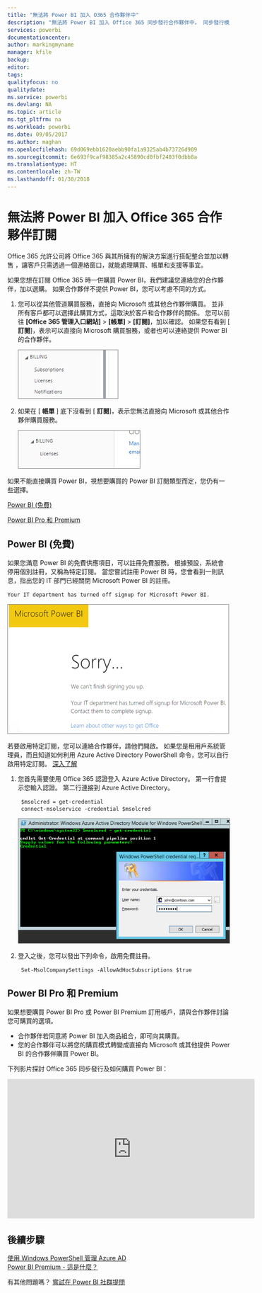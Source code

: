 ```yaml
---
title: "無法將 Power BI 加入 O365 合作夥伴中"
description: "無法將 Power BI 加入 Office 365 同步發行合作夥伴中。 同步發行模型是 Office 365 使用的購買模型。"
services: powerbi
documentationcenter: 
author: markingmyname
manager: kfile
backup: 
editor: 
tags: 
qualityfocus: no
qualitydate: 
ms.service: powerbi
ms.devlang: NA
ms.topic: article
ms.tgt_pltfrm: na
ms.workload: powerbi
ms.date: 09/05/2017
ms.author: maghan
ms.openlocfilehash: 69d069ebb1620aebb90fa1a9325ab4b73726d909
ms.sourcegitcommit: 6e693f9caf98385a2c45890cd0fbf2403f0dbb8a
ms.translationtype: HT
ms.contentlocale: zh-TW
ms.lasthandoff: 01/30/2018
---
```

# <a name="unable-to-add-power-bi-to-office-365-partner-subscription"></a>無法將 Power BI 加入 Office 365 合作夥伴訂閱
Office 365 允許公司將 Office 365 與其所擁有的解決方案進行搭配整合並加以轉售 ，讓客戶只需透過一個連絡窗口，就能處理購買、帳單和支援等事宜。

如果您想在訂閱 Office 365 時一併購買 Power BI，我們建議您連絡您的合作夥伴，加以選購。 如果合作夥伴不提供 Power BI，您可以考慮不同的方式。

1. 您可以從其他管道購買服務，直接向 Microsoft 或其他合作夥伴購買。 並非所有客戶都可以選擇此購買方式，這取決於客戶和合作夥伴的關係。 您可以前往 **[Office 365 管理入口網站]** > **[帳單]** > **[訂閱]**，加以確認。 如果您有看到 [ **訂閱**]，表示可以直接向 Microsoft 購買服務，或者也可以連絡提供 Power BI 的合作夥伴。
   
    ![](media/service-admin-syndication-partner/billingsub.png)
2. 如果在 [ **帳單** ] 底下沒看到 [ **訂閱**]，表示您無法直接向 Microsoft 或其他合作夥伴購買服務。 
   
   ![](media/service-admin-syndication-partner/billing.png)

如果不能直接購買 Power BI，視想要購買的 Power BI 訂閱類型而定，您仍有一些選擇。

[Power BI (免費)](#power-bi-free)

[Power BI Pro 和 Premium](#power-bi-pro)

## <a name="power-bi-free"></a>Power BI (免費)
如果您滿意 Power BI 的免費供應項目，可以註冊免費服務。 根據預設，系統會停用個別註冊，又稱為特定訂閱。 當您嘗試註冊 Power BI 時，您會看到一則訊息，指出您的 IT 部門已經關閉 Microsoft Power BI 的註冊。

    Your IT department has turned off signup for Microsoft Power BI.

![](media/service-admin-syndication-partner/sorry.png)

若要啟用特定訂閱，您可以連絡合作夥伴，請他們開啟。 如果您是租用戶系統管理員，而且知道如何利用 Azure Active Directory PowerShell 命令，您可以自行啟用特定訂閱。 [深入了解](https://technet.microsoft.com/library/jj151815.aspx)

1. 您首先需要使用 Office 365 認證登入 Azure Active Directory。 第一行會提示您輸入認證。 第二行連接到 Azure Active Directory。
   
        $msolcred = get-credential
        connect-msolservice -credential $msolcred
   
    ![](media/service-admin-syndication-partner/aad-signin.png)
2. 登入之後，您可以發出下列命令，啟用免費註冊。
   
        Set-MsolCompanySettings -AllowAdHocSubscriptions $true

## <a name="power-bi-pro-and-premium"></a>Power BI Pro 和 Premium
如果想要購買 Power BI Pro 或 Power BI Premium 訂用帳戶，請與合作夥伴討論您可購買的選項。

* 合作夥伴若同意將 Power BI 加入商品組合，即可向其購買。
* 您的合作夥伴可以將您的購買模式轉變成直接向 Microsoft 或其他提供 Power BI 的合作夥伴購買 Power BI。

下列影片探討 Office 365 同步發行及如何購買 Power BI：

<iframe width="560" height="315" src="https://www.youtube.com/embed/C357phT94A8" frameborder="0" allowfullscreen></iframe>

## <a name="next-steps"></a>後續步驟
[使用 Windows PowerShell 管理 Azure AD](https://technet.microsoft.com/library/jj151815.aspx)  
[Power BI Premium - 這是什麼？](service-premium.md)

有其他問題嗎？ [嘗試在 Power BI 社群提問](http://community.powerbi.com/)

